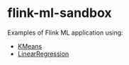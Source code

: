 # flink-ml-sandbox
Examples of Flink ML application using:

- [KMeans](https://nightlies.apache.org/flink/flink-ml-docs-master/docs/operators/clustering/kmeans/)
- [LinearRegression](https://nightlies.apache.org/flink/flink-ml-docs-master/docs/operators/regression/linearregression/)
